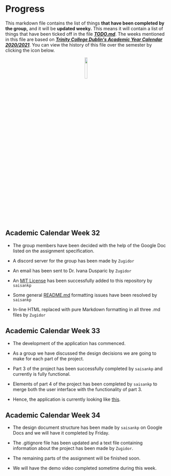 # Progress

This markdown file contains the list of things **that have been completed by the group,** and it will be **updated weeky.** This means it will contain a list of things that have been ticked off in the file ***[TODO.md][TODO]***. The weeks mentioned in this file are based on ***[Trinity College Dublin's Academic Year Calendar 2020/2021][AcademicCalendar]***. You can view the history of this file over the semester by clicking the icon below.

<a href="https://github.com/Zugidor/TCD-Algos-2021/commits/main/Progress.md"><p align="center" width="100%"><img width="13%" src="https://i.imgur.com/5SMSN5n.png"></p></a>

## Academic Calendar Week 32

- The group members have been decided with the help of the Google Doc listed on the assignment specification.

- A discord server for the group has been made by `Zugidor`

- An email has been sent to Dr. Ivana Dusparic by `Zugidor`

- An [MIT License]("https://opensource.org/licenses/MIT") has been successfully added to this repository by `saisankp`

- Some general [README.md]("https://github.com/Zugidor/TCD-Algos-2021/blob/main/README.md") formatting issues have been resolved by `saisankp`

- In-line HTML replaced with pure Markdown formatting in all three .md files by `Zugidor`

## Academic Calendar Week 33

- The development of the application has commenced.

- As a group we have discussed the design decisions we are going to make for each part of the project.

- Part 3 of the project has been successfully completed by `saisankp` and currently is fully functional.

- Elements of part 4 of the project has been completed by `saisankp` to merge both the user interface with the functionality of part 3.

- Hence, the application is currently looking like <a href="https://youtu.be/TKKlxEImqRU">this</a>.

## Academic Calendar Week 34

- The design document structure has been made by `saisankp` on Google Docs and we will have it completed by Friday.

- The .gitignore file has been updated and a text file containing information about the project has been made by `Zugidor`.

- The remaining parts of the assignment will be finished soon.

- We will have the demo video completed sometime during this week.

[AcademicCalendar]: https://www.tcd.ie/calendar/academic-year-structure/academic-year-structure.pdf
[TODO]: https://github.com/Zugidor/TCD-Algos-2021/blob/main/TODO.md
